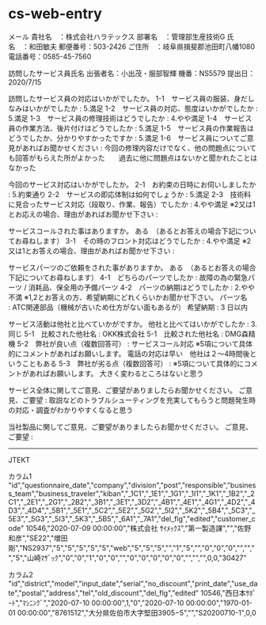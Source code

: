 # cs-web-entry

メール
貴社名　：株式会社ハラテックス
部署名　：管理部生産技術G
氏　名　：和田敏夫
郵便番号：503-2426
ご住所　：岐阜県揖斐郡池田町八幡1080
電話番号：0585-45-7560

訪問したサービス員氏名
出張者名：小出茂・服部智輝
機番：NS5579
提出日：2020/7/15

訪問したサービス員の対応はいかがでしたか。
1-1　サービス員の服装、身だしなみはいかがでしたか : 5.満足
1-2　サービス員の対応、態度はいかがでしたか : 5.満足
1-3　サービス員の修理技術はどうでしたか : 4.やや満足
1-4　サービス員の作業方法、後片付けはどうでしたか : 5.満足
1-5　サービス員の作業報告はどうでしたか、分かりやすかったですか : 5.満足
1-6　サービス員についてご意見があればお聞かせください :
今回の修理内容だけでなく、他の問題点についても回答がもらえた所がよかった　　過去に他に問題点はないかと聞かれたことはなかった

今回のサービス対応はいかがでしたか。
2-1　お約束の日時にお伺いしましたか : 5.約束通り
2-2　サービスの即応体制は如何でしょうか : 5.満足
2-3　技術料に見合ったサービス対応（段取り、作業、報告）でしたか : 4.やや満足
※2又は1とお応えの場合、理由があればお聞かせ下さい :


サービスコールされた事はありますか。
ある　（あるとお答えの場合下記についてお尋ねします）
3-1　その時のフロント対応はどうでしたか : 4.やや満足
※2又は1とお答えの場合、理由があればお聞かせ下さい :


サービスパーツのご依頼をされた事がありますか。
ある　（あるとお答えの場合下記についてお尋ねします）
4-1　どちらのパーツでしたか : 故障の為の緊急パーツ / 消耗品、保全用の予備パーツ
4-2　パーツの納期はどうでしたか : 2.やや不満
※1,2とお答えの方、希望納期にどれくらいかお聞かせ下さい。
パーツ名　 : ATC関連部品（機械が古いため仕方がない面もあるが）
希望納期 : 3 日以内

サービス活動は他社と比べていかがですか。
他社と比べてはいかがでしたか : 3.同じ
5-1　比較された他社名 : OKK株式会社
5-1　比較された他社名 : DMG森精機
5-2　弊社が良い点（複数回答可） : サービスコール対応
※5項について具体的にコメントがあればお願いします。
電話の対応は早い　他社は２～4時間後ということもある
5-3　弊社が劣る点（複数回答可） : 
※5項について具体的にコメントがあればお願いします。
大きく変わるところはないと思う

サービス全体に関してご意見、ご要望がありましたらお聞かせください。
ご意見、ご要望 :
取説などのトラブルシューティングを充実してもらうと問題発生時の対応・調査がわかりやすくなると思う

当社製品に関してご意見、ご要望がありましたらお聞かせください。
ご意見、ご要望 :

---
JTEKT

カラム1
"id","questionnaire_date","company","division","post","responsible","business_team","business_traveler","kiban","_1C1","_1E1","_1G1","_1I1","_1K1","_1B2","_2C1","_2E1","_2G1","_2B2","_3B1","_3E1","_3D2","_4B1","_4E1","_4G1","_4D2","_4D3","_4D4","_5B1","_5E1","_5C2","_5E2","_5G2","_5I2","_5K2","_5B4","_5C3","_5E3","_5G3","_5I3","_5K3","_5B5","_6A1","_7A1","del_flg","edited","customer_code"
10546,"2020-07-09 00:00:00","株式会社 ｻｲﾒｯｸｽ","第一製造課","","佐野 和彦","SE22","増田　剛","NS2937","5","5","5","5","5","web","5","5","5","","1","5","","0","0","0","","","","5","山崎ﾏｻﾞｯｸ","0","0","1","0","0","","0","0","0","0","0","","","",0,0,"30427"

カラム2
"id","district","model","input_date","serial","no_discount","print_date","use_date","postal","address","tel","old_discount","del_flg","edited"
10546,"西日本ｻﾎﾟｰﾄ","ﾏｼﾆﾝｸﾞ","2020-07-10 00:00:00",1,"0","2020-07-10 00:00:00","1970-01-01 00:00:00","8761512","大分県佐伯市大字堅田3905−5","","S20200710-1",0,0
